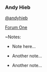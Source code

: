 ### Andy Hieb

[@andyhieb](http://twitter.com/andyhieb)

[Forum One](http://forumone.com)

~Notes:

*   Note here...

*   Another note...

*   Another note...
